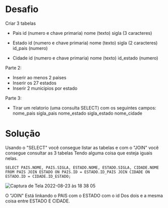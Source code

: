 # Desafio

Criar 3 tabelas
  - Pais
      id (numero e chave primaria)
      nome (texto)
      sigla (3 caracteres)

  - Estado
      id (numero e chave primaria)
      nome (texto)
      sigla (2 caracteres)
      id_pais (numero)

  - Cidade
      id (numero e chave primaria)
      nome (texto)
      id_estado (numero)

Parte 2:
  - Inserir ao menos 2 paises
  - Inserir os 27 estados
  - Inserir 2 municipios por estado

Parte 3:
- Tirar um relatorio (uma consulta SELECT) com os seguintes campos:
    nome_pais
    sigla_pais
    nome_estado
    sigla_estado
    nome_cidade


# Solução

Usando o "SELECT" você consegue listar as tabelas e com o "JOIN" você consegue consultar as 3 tabelas Tendo alguma coisa que esteja iguais nelas.

```SELECT PAIS.NOME, PAIS.SIGLA, ESTADO.NOME, ESTADO.SIGLA, CIDADE.NOME FROM PAIS JOIN ESTADO ON PAIS.ID = ESTADO.ID_PAIS JOIN CIDADE ON ESTADO.ID = CIDADE.ID_ESTADO;```

![Captura de Tela 2022-08-23 às 18 38 05](https://user-images.githubusercontent.com/69183396/186271247-dda9f8d9-36aa-4aa6-8ae1-d8a47c55a214.png)

O "JOIN" Está linkando o PAIS com o ESTADO com o id Dos dois e a mesma coisa entre ESTADO E CIDADE.
